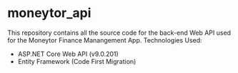 # moneytor_api

This repository contains all the source code for the back-end Web API used for the Moneytor Finance Manangement App.
Technologies Used:
- ASP.NET Core Web API (v9.0.201)
- Entity Framework (Code First Migration)
